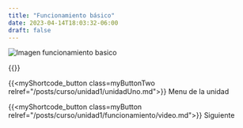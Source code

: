 ```yaml
---
title: "Funcionamiento básico"
date: 2023-04-14T18:03:32-06:00
draft: false
---
```


![Imagen funcionamiento basico](/posts/img/unidad1/funcionamiento_basico.webp#center)

{{<salto>}}

{{<myShortcode_button class=myButtonTwo relref="/posts/curso/unidad1/unidadUno.md">}} Menu de la unidad

{{<myShortcode_button class=myButton relref="/posts/curso/unidad1/funcionamiento/video.md">}} Siguiente